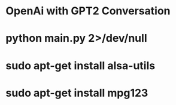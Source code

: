 # OpenAi with GPT2 Conversation

# python main.py 2>/dev/null
# sudo apt-get install alsa-utils
# sudo apt-get install mpg123
